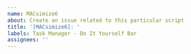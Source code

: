 ```yaml
---
name: MACsimize6
about: Create an issue related to this particular script
title: '[MACsimize6]: '
labels: Task Manager - Do It Yourself Bar
assignees: ''
---
```


